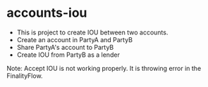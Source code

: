 # accounts-iou
* This is project to create IOU between two accounts.
* Create an account in PartyA and PartyB
* Share PartyA's account to PartyB
* Create IOU from PartyB as a lender

Note:
Accept IOU is not working properly. It is throwing error in the FinalityFlow.

